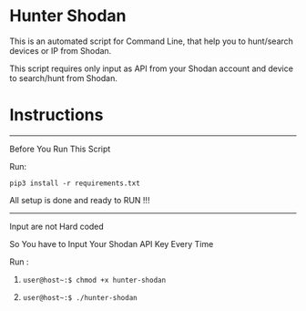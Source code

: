# Hunter Shodan

This is an automated script for Command Line, that help you to hunt/search devices or IP from Shodan.

This script requires only input as API from your Shodan account and device to search/hunt from Shodan.



# Instructions

---------------------------------------------------------
Before You Run This Script

Run:

`pip3 install -r requirements.txt`

All setup is done and ready to RUN !!!

---------------------------------------------------------

Input are not Hard coded 

So You have to Input Your Shodan API Key Every Time

Run :  
1. `user@host~:$ chmod +x hunter-shodan`

2. `user@host~:$ ./hunter-shodan`
